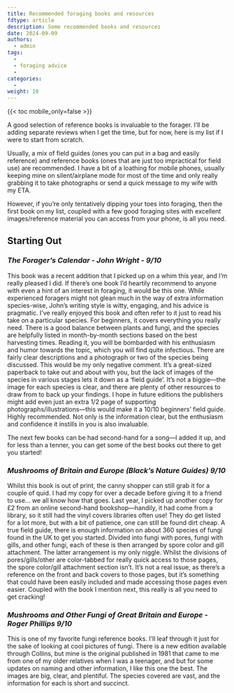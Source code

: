 ```yaml
---
title: Recommended foraging books and resources
fdtype: article
description: Some recommended books and resources
date: 2024-09-09
authors:
  - admin
tags:
  - 
  - foraging advice
  - 
categories:
  - 
weight: 10
---
```

{{< toc mobile_only=false >}}

A good selection of reference books is invaluable to the forager. I’ll be adding separate reviews when I get the time, but for now, here is my list if I were to start from scratch.

Usually, a mix of field guides (ones you can put in a bag and easily reference) and reference books (ones that are just too impractical for field use) are recommended. I have a bit of a loathing for mobile phones, usually keeping mine on silent/airplane mode for most of the time and only really grabbing it to take photographs or send a quick message to my wife with my ETA.

However, if you’re only tentatively dipping your toes into foraging, then the first book on my list, coupled with a few good foraging sites with excellent images/reference material you can access from your phone, is all you need.

## Starting Out

### *The Forager’s Calendar - John Wright - 9/10*

This book was a recent addition that I picked up on a whim this year, and I’m really pleased I did. If there’s one book I’d heartily recommend to anyone with even a hint of an interest in foraging, it would be this one.
While experienced foragers might not glean much in the way of extra information species-wise, John’s writing style is witty, engaging, and his advice is pragmatic. I’ve really enjoyed this book and often refer to it just to read his take on a particular species.
For beginners, it covers everything you really need. There is a good balance between plants and fungi, and the species are helpfully listed in month-by-month sections based on the best harvesting times. Reading it, you will be bombarded with his enthusiasm and humor towards the topic, which you will find quite infectious.
There are fairly clear descriptions and a photograph or two of the species being discussed. This would be my only negative comment. It’s a great-sized paperback to take out and about with you, but the lack of images of the species in various stages lets it down as a ‘field guide’. It’s not a biggie—the image for each species is clear, and there are plenty of other resources to draw from to back up your findings. I hope in future editions the publishers might add even just an extra 1/2 page of supporting photographs/illustrations—this would make it a 10/10 beginners’ field guide.
Highly recommended. Not only is the information clear, but the enthusiasm and confidence it instills in you is also invaluable.

The next few books can be had second-hand for a song—I added it up, and for less than a tenner, you can get some of the best books out there to get you started!

### *Mushrooms of Britain and Europe (Black’s Nature Guides) 9/10*

Whilst this book is out of print, the canny shopper can still grab it for a couple of quid. I had my copy for over a decade before giving it to a friend to use… we all know how that goes. Last year, I picked up another copy for £2 from an online second-hand bookshop—handily, it had come from a library, so it still had the vinyl covers libraries often use! They do get listed for a lot more, but with a bit of patience, one can still be found dirt cheap.
A true field guide, there is enough information on about 360 species of fungi found in the UK to get you started. Divided into fungi with pores, fungi with gills, and other fungi, each of these is then arranged by spore color and gill attachment. The latter arrangement is my only niggle. Whilst the divisions of pores/gills/other are color-tabbed for really quick access to those pages, the spore color/gill attachment section isn’t. It’s not a real issue, as there’s a reference on the front and back covers to those pages, but it’s something that could have been easily included and made accessing those pages even easier.
Coupled with the book I mention next, this really is all you need to get cracking!

### *Mushrooms and Other Fungi of Great Britain and Europe - Roger Phillips 9/10*

This is one of my favorite fungi reference books. I’ll leaf through it just for the sake of looking at cool pictures of fungi. There is a new edition available through Collins, but mine is the original published in 1981 that came to me from one of my older relatives when I was a teenager, and but for some updates on naming and other information, I like this one the best. The images are big, clear, and plentiful. The species covered are vast, and the information for each is short and succinct.